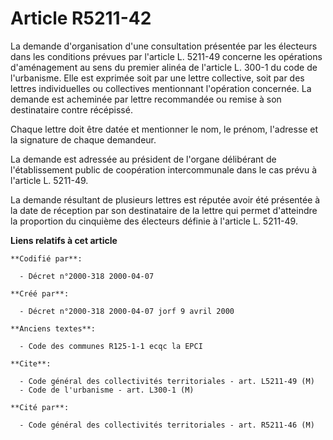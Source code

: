 # Article R5211-42

La demande d'organisation d'une consultation présentée par les électeurs dans les conditions prévues par l'article L. 5211-49
concerne les opérations d'aménagement au sens du premier alinéa de l'article L. 300-1 du code de l'urbanisme. Elle est
exprimée soit par une lettre collective, soit par des lettres individuelles ou collectives mentionnant l'opération concernée.
La demande est acheminée par lettre recommandée ou remise à son destinataire contre récépissé.

Chaque lettre doit être datée et mentionner le nom, le prénom, l'adresse et la signature de chaque demandeur.

La demande est adressée au président de l'organe délibérant de l'établissement public de coopération intercommunale dans le
cas prévu à l'article L. 5211-49.

La demande résultant de plusieurs lettres est réputée avoir été présentée à la date de réception par son destinataire de la
lettre qui permet d'atteindre la proportion du cinquième des électeurs définie à l'article L. 5211-49.

**Liens relatifs à cet article**

	**Codifié par**:

	  - Décret n°2000-318 2000-04-07

	**Créé par**:

	  - Décret n°2000-318 2000-04-07 jorf 9 avril 2000

	**Anciens textes**:

	  - Code des communes R125-1-1 ecqc la EPCI

	**Cite**:

	  - Code général des collectivités territoriales - art. L5211-49 (M)
	  - Code de l'urbanisme - art. L300-1 (M)

	**Cité par**:

	  - Code général des collectivités territoriales - art. R5211-46 (M)
